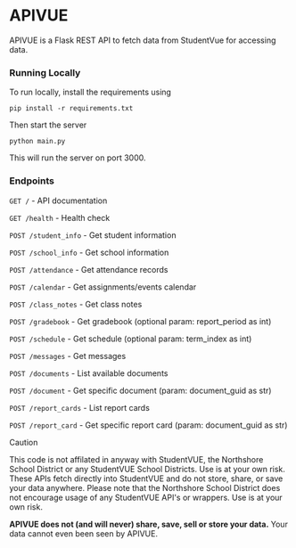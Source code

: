 # APIVUE

APIVUE is a Flask REST API to fetch data from StudentVue for accessing data.

### Running Locally
To run locally, install the requirements using
```
pip install -r requirements.txt
```

Then start the server
```
python main.py
```
This will run the server on port 3000.

### Endpoints

`GET /` - API documentation

`GET /health` - Health check

`POST /student_info` - Get student information

`POST /school_info` - Get school information

`POST /attendance` - Get attendance records

`POST /calendar` - Get assignments/events calendar

`POST /class_notes` - Get class notes

`POST /gradebook` - Get gradebook (optional param: report_period as int)

`POST /schedule` - Get schedule (optional param: term_index as int)

`POST /messages` - Get messages

`POST /documents` - List available documents

`POST /document` - Get specific document (param: document_guid as str)

`POST /report_cards` - List report cards

`POST /report_card` - Get specific report card (param: document_guid as str)


> [!CAUTION]
> This code is not affilated in anyway with StudentVUE, the Northshore School District or any StudentVUE School Districts. Use is at your own risk. These APIs fetch directly into StudentVUE and do not store, share, or save your data anywhere. 
> Please note that the Northshore School District does not encourage usage of any StudentVUE API's or wrappers. Use is at your own risk.
>
> **APIVUE does not (and will never) share, save, sell or store your data.** Your data cannot even been seen by APIVUE.